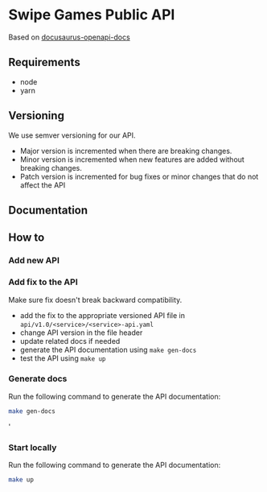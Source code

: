 # Swipe Games Public API

Based on [docusaurus-openapi-docs](https://github.com/PaloAltoNetworks/docusaurus-openapi-docs)

## Requirements

-   node
-   yarn

## Versioning

We use semver versioning for our API.

-   Major version is incremented when there are breaking changes.
-   Minor version is incremented when new features are added without breaking changes.
-   Patch version is incremented for bug fixes or minor changes that do not affect the API

## Documentation

## How to

### Add new API

### Add fix to the API

Make sure fix doesn't break backward compatibility.

-   add the fix to the appropriate versioned API file in `api/v1.0/<service>/<service>-api.yaml`
-   change API version in the file header
-   update related docs if needed
-   generate the API documentation using `make gen-docs`
-   test the API using `make up`

### Generate docs

Run the following command to generate the API documentation:

```bash
make gen-docs
```

'

### Start locally

Run the following command to generate the API documentation:

```bash
make up
```
